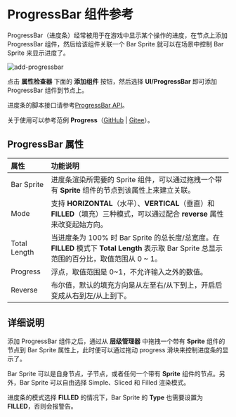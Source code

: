 # ProgressBar 组件参考

ProgressBar（进度条）经常被用于在游戏中显示某个操作的进度，在节点上添加 ProgressBar 组件，然后给该组件关联一个 Bar Sprite 就可以在场景中控制 Bar Sprite 来显示进度了。

![add-progressbar](progress/add-progressbar.png)

点击 **属性检查器** 下面的 **添加组件** 按钮，然后选择 **UI/ProgressBar** 即可添加 ProgressBar 组件到节点上。

进度条的脚本接口请参考[ProgressBar API](__APIDOC__/zh/#/docs/3.3/zh/ui/Class/ProgressBar)。

关于使用可以参考范例 **Progress**（[GitHub](https://github.com/cocos/cocos-test-projects/tree/v3.3/assets/cases/ui/11.progress) | [Gitee](https://gitee.com/mirrors_cocos-creator/test-cases-3d/tree/v3.3/assets/cases/ui/11.progress)）。

## ProgressBar 属性

| 属性 |   功能说明
| :-------------- | :----------- |
| Bar Sprite | 进度条渲染所需要的 Sprite 组件，可以通过拖拽一个带有 **Sprite** 组件的节点到该属性上来建立关联。
| Mode | 支持 **HORIZONTAL**（水平）、**VERTICAL**（垂直）和 **FILLED**（填充）三种模式，可以通过配合 **reverse** 属性来改变起始方向。
| Total Length | 当进度条为 100% 时 Bar Sprite 的总长度/总宽度。在 **FILLED** 模式下 **Total Length** 表示取 Bar Sprite 总显示范围的百分比，取值范围从 0 ~ 1。
|Progress | 浮点，取值范围是 0~1，不允许输入之外的数值。
|Reverse | 布尔值，默认的填充方向是从左至右/从下到上，开启后变成从右到左/从上到下。

## 详细说明

添加 ProgressBar 组件之后，通过从 **层级管理器** 中拖拽一个带有 **Sprite** 组件的节点到 Bar Sprite 属性上，此时便可以通过拖动 progress 滑块来控制进度条的显示了。

Bar Sprite 可以是自身节点，子节点，或者任何一个带有 **Sprite** 组件的节点。另外，Bar Sprite 可以自由选择 Simple、Sliced 和 Filled 渲染模式。

进度条的模式选择 **FILLED** 的情况下，Bar Sprite 的 **Type** 也需要设置为 **FILLED**，否则会报警告。<!--详细使用说明请查阅[ProgressBar UI 控件介绍](../ui/ui-components.md#progressbar-)。-->
